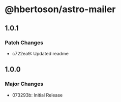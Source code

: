 # @hbertoson/astro-mailer

## 1.0.1

### Patch Changes

- c722ea9: Updated readme

## 1.0.0

### Major Changes

- 073293b: Initial Release
